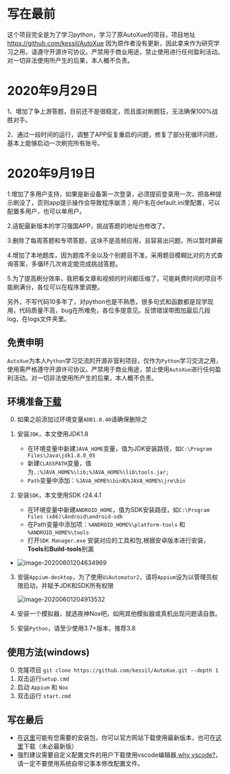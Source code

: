 # 写在最前
这个项目完全是为了学习python，学习了原AutoXue的项目，项目地址 https://github.com/kessil/AutoXue
因为原作者没有更新，因此拿来作为研究学习之用，请遵守开源许可协议。严禁用于商业用途，禁止使用进行任何盈利活动。对一切非法使用所产生的后果，本人概不负责。
# 2020年9月29日
1、增加了争上游答题，目前还不是很稳定，而且面对刷题狂，无法确保100%战胜对手。

2、通过一段时间的运行，调整了APP反复重启的问题，修复了部分死循环问题，基本上能够启动一次刷完所有账号。


# 2020年9月19日
1.增加了多用户支持，如果是新设备第一次登录，必须提前登录用一次，把各种提示刷没了，否则app提示操作会导致程序崩溃；用户名在default.ini里配置，可以配置多用户，也可以单用户。

2.适配最新版本的学习强国APP，挑战答题的地址也修改了。

3.删除了每周答题和专项答题，这块不是高频应用，且容易出问题，所以暂时屏蔽

4.增加了本地题库，因为题库不全以及个别题目不准，采用题目模糊比对的方式查询答案，多循环几次肯定能完成挑战答题。

5.为了提高刷分效率，我把看文章和视频的时间都压缩了，可能耗费时间的项目不能刷满分，各位可以在程序里调整。

另外，不写代码10多年了，对python也是不熟悉，很多句式和函数都是现学现用，代码质量不高，bug在所难免，各位多提意见。反馈错误带图加最后几段log，在logs文件夹里。

## 免责申明
`AutoXue`为本人`Python`学习交流的开源非营利项目，仅作为`Python`学习交流之用，使用需严格遵守开源许可协议。严禁用于商业用途，禁止使用`AutoXue`进行任何盈利活动。对一切非法使用所产生的后果，本人概不负责。

## 环境准备[下载](http://49.235.90.76:5000/downloads)
0. 如果之前添加过环境变量`ADB1.0.40`请确保删除之

1. 安装`JDK`，本文使用JDK1.8
    + 在环境变量中新建`JAVA_HOME`变量，值为JDK安装路径，如`C:\Program Files\Java\jdk1.8.0_05`
    + 新建`CLASSPATH`变量，值为`.;%JAVA_HOME%\lib;%JAVA_HOME%\lib\tools.jar;`
    + `Path`变量中添加：`%JAVA_HOME%\bin和%JAVA_HOME%\jre\bin`
    
2. 安装`SDK`，本文使用SDK r24.4.1
    + 在环境变量中新建`ANDROID_HOME`，值为SDK安装路径，如`C:\Program Files (x86)\Android\android-sdk`
    + 在Path变量中添加项：`%ANDROID_HOME%\platform-tools` 和 `%ANDROID_HOME%\tools`
    + 打开`SDK Manager.exe` 安装对应的工具和包,根据安卓版本进行安装，**Tools**和**Build-tools**别漏
+ ![image-20200601204634969](./image-20200601204634969.png)
    
3. 安装`Appium-desktop`，为了使用`UiAutomator2`，请将`Appium`设为以管理员权限启动，并赋予JDK和SDK所有权限

    ![image-20200601204913532](./image-20200601204913532.png)

4. 安装一个模拟器，就选夜神Nox吧，如用其他模拟器或真机出现问题请自救。

5. 安装`Python`，请至少使用3.7+版本，推荐3.8

## 使用方法(windows)
0. 克隆项目 `git clone https://github.com/kessil/AutoXue.git --depth 1`
1. 双击运行`setup.cmd`
2. 启动 `Appium` 和 `Nox`
3. 双击运行 `start.cmd`

## 写在最后
+ 在[这里](http://49.235.90.76:5000/downloads)可能有您需要的安装包，你可以官方网站下载使用最新版本，也可在[这里](http://49.235.90.76:5000/downloads)下载（未必最新版）
+ 强烈建议需要自定义配置文件的用户下载使用vscode编辑器,[why vscode?](https://hacpai.com/article/1569745141957)，请一定不要使用系统自带记事本修改配置文件。

